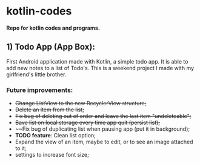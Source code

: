 # kotlin-codes

**Repo for kotlin codes and programs.**

## 1) Todo App (App Box):

First Android application made with Kotlin, a simple todo app. It is able to add new notes to a list of Todo's. This is a weekend project I made with my girlfriend's little brother.

### Future improvements:
- ~~Change ListView to the new RecyclerView structure;~~
- ~~Delete an item from the list;~~
- ~~Fix bug of deleting out of order and leave the last item "undeleteable";~~
- ~~Save list on local storage every time app quit (persist list);~~
- ~~Fix bug of duplicating list when pausing app (put it in background);
- __TODO feature__: Clean list option;
- Expand the view of an item, maybe to edit, or to see an image attached to it;
- settings to increase font size;
